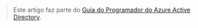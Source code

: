> Este artigo faz parte do [Guia do Programador do Azure Active Directory](../articles/active-directory/develop/active-directory-developers-guide.md).
> 
> 



<!--HONumber=Jan17_HO3-->


